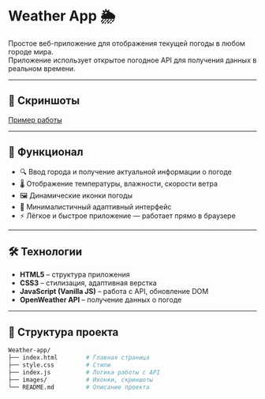 # Weather App 🌦️

Простое веб-приложение для отображения текущей погоды в любом городе мира.  
Приложение использует открытое погодное API для получения данных в реальном времени.

---

## 📸 Скриншоты

[Пример работы](screenshot.png)

---

## 🚀 Функционал

- 🔍 Ввод города и получение актуальной информации о погоде  
- 🌡️ Отображение температуры, влажности, скорости ветра  
- 🖼️ Динамические иконки погоды  
- 🎨 Минималистичный адаптивный интерфейс  
- ⚡ Лёгкое и быстрое приложение — работает прямо в браузере  

---

## 🛠️ Технологии

- **HTML5** – структура приложения  
- **CSS3** – стилизация, адаптивная верстка  
- **JavaScript (Vanilla JS)** – работа с API, обновление DOM  
- **OpenWeather API** – получение данных о погоде  

---

## 📂 Структура проекта

```bash
Weather-app/
├── index.html        # Главная страница
├── style.css         # Стили
├── index.js          # Логика работы с API
├── images/           # Иконки, скриншоты
└── README.md         # Описание проекта
